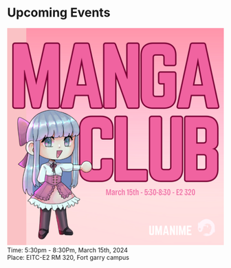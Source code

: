 

# Upcoming Events
![Upcoming Event](./assets/image_2024-02-29_103408692.png)  
Time: 5:30pm - 8:30Pm, March 15th, 2024  
Place: EITC-E2 RM 320, Fort garry campus
<!--
<!--<br> -->


 <!--
<br>
<br>


---

# Future Events
> Dates and places are subject to change. -->



<!-- ## Final Event 
![Upcoming Event](./assets/gunpla_insta_ver.png)  
Time: 5pm - 7Pm, October 11th, 2023  
Place: Engineering E2, Room: 320, Fort garry campus

-->
